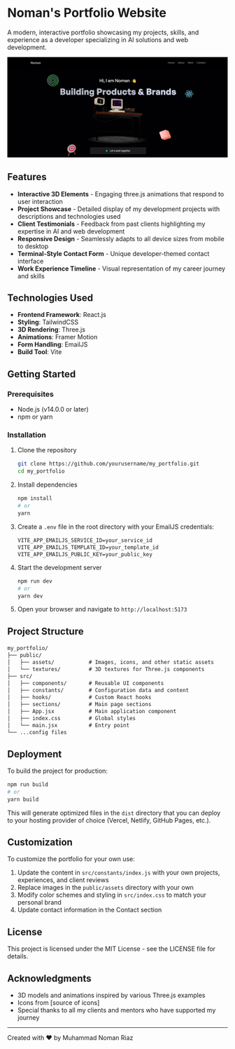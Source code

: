 # Noman's Portfolio Website

A modern, interactive portfolio showcasing my projects, skills, and experience as a developer specializing in AI solutions and web development.

![Portfolio Screenshot](public/assets/portfolio-preview.png)

## Features

- **Interactive 3D Elements** - Engaging three.js animations that respond to user interaction
- **Project Showcase** - Detailed display of my development projects with descriptions and technologies used
- **Client Testimonials** - Feedback from past clients highlighting my expertise in AI and web development
- **Responsive Design** - Seamlessly adapts to all device sizes from mobile to desktop
- **Terminal-Style Contact Form** - Unique developer-themed contact interface
- **Work Experience Timeline** - Visual representation of my career journey and skills

## Technologies Used

- **Frontend Framework**: React.js
- **Styling**: TailwindCSS
- **3D Rendering**: Three.js
- **Animations**: Framer Motion
- **Form Handling**: EmailJS
- **Build Tool**: Vite

## Getting Started

### Prerequisites

- Node.js (v14.0.0 or later)
- npm or yarn

### Installation

1. Clone the repository
   ```bash
   git clone https://github.com/yourusername/my_portfolio.git
   cd my_portfolio
   ```

2. Install dependencies
   ```bash
   npm install
   # or
   yarn
   ```

3. Create a `.env` file in the root directory with your EmailJS credentials:
   ```
   VITE_APP_EMAILJS_SERVICE_ID=your_service_id
   VITE_APP_EMAILJS_TEMPLATE_ID=your_template_id
   VITE_APP_EMAILJS_PUBLIC_KEY=your_public_key
   ```

4. Start the development server
   ```bash
   npm run dev
   # or
   yarn dev
   ```

5. Open your browser and navigate to `http://localhost:5173`

## Project Structure

```
my_portfolio/
├── public/
│   ├── assets/           # Images, icons, and other static assets
│   └── textures/         # 3D textures for Three.js components
├── src/
│   ├── components/       # Reusable UI components
│   ├── constants/        # Configuration data and content
│   ├── hooks/            # Custom React hooks
│   ├── sections/         # Main page sections
│   ├── App.jsx           # Main application component
│   ├── index.css         # Global styles
│   └── main.jsx          # Entry point
└── ...config files
```

## Deployment

To build the project for production:

```bash
npm run build
# or
yarn build
```

This will generate optimized files in the `dist` directory that you can deploy to your hosting provider of choice (Vercel, Netlify, GitHub Pages, etc.).

## Customization

To customize the portfolio for your own use:

1. Update the content in `src/constants/index.js` with your own projects, experiences, and client reviews
2. Replace images in the `public/assets` directory with your own
3. Modify color schemes and styling in `src/index.css` to match your personal brand
4. Update contact information in the Contact section

## License

This project is licensed under the MIT License - see the LICENSE file for details.

## Acknowledgments

- 3D models and animations inspired by various Three.js examples
- Icons from [source of icons]
- Special thanks to all my clients and mentors who have supported my journey

---

Created with ❤️ by Muhammad Noman Riaz
